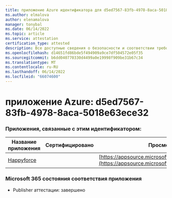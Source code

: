```yaml
---
title: приложение Azure идентификатора для d5ed7567-83fb-4978-8aca-5018e63ece32
ms.author: elmalova
author: elenamalova
manager: tonybal
ms.date: 06/14/2022
ms.topic: article
ms.service: attestation
certification_type: attested
description: Все доступные сведения о безопасности и соответствии требованиям для d5ed7567-83fb-4978-8aca-5018e63ece32.
ms.openlocfilehash: d14651fd86bde5f494909a9ce7df504572e05f35
ms.sourcegitcommit: b6dd040770330d4499a0e19998f909be31b67c34
ms.translationtype: MT
ms.contentlocale: ru-RU
ms.lasthandoff: 06/14/2022
ms.locfileid: "66074600"
---
```

# <a name="azure-app-id-d5ed7567-83fb-4978-8aca-5018e63ece32"></a>приложение Azure: d5ed7567-83fb-4978-8aca-5018e63ece32


### <a name="apps-associated-with-this-id"></a>Приложения, связанные с этим идентификатором:
| **Название приложения** | **Сертифицировано** | **Просмотр в AppSource** |
|--------------|---------------|-----------------------|
| [Happyforce](../forward/WA200002078.md) |  | [https://appsource.microsoft.com/product/office/WA200002078](https://appsource.microsoft.com/product/office/WA200002078) |

### <a name="microsoft-365-app-compliance-status"></a>Microsoft 365 состояния соответствия приложения
- Publisher аттестации: завершено
